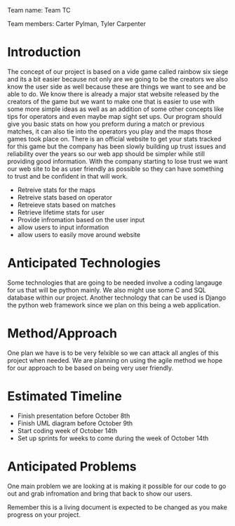 Team name: Team TC

Team members: Carter Pylman, Tyler Carpenter

# Introduction

The concept of our project is based on a vide game called rainbow six siege and its a bit easier because not only are we going to be the creators we also know the user side as well because these are things we want to see and be able to do. We know there is already a major stat website released by the creators of the game but we want to make one that is easier to use with some more simple ideas as well as an addition of some other concepts like tips for operators and even maybe map sight set ups. Our program should give you basic stats on how you preform during a match or previous matches, it can also tie into the operators you play and the maps those games took place on. There is an official website to get your stats tracked for this game but the company has been slowly building up trust issues and reliability over the years so our web app should be simpler while still providing good information. With the company starting to lose trust we want our web site to be as user friendly as possible so they can have something to trust and be confident in that will work.

- Retreive stats for the maps
- Retreive stats based on operator
- Retreieve stats based on matches
- Retrieve lifetime stats for user
- Provide infromation based on the user input
- allow users to input information
- allow users to easily move around website

# Anticipated Technologies

Some technologies that are going to be needed involve a coding langauge for us that will be python mainly. We also might use some C and SQL database within our project. Another technology that can be used is Django the python web framework since we plan on this being a web application.

# Method/Approach

One plan we have is to be very felxible so we can attack all angles of this project when needed. We are planning on using the agile method we hope for our approach to be based on being very user friendly. 

# Estimated Timeline

- Finish presentation before October 8th
- Finish UML diagram before October 9th
- Start coding week of October 14th
- Set up sprints for weeks to come during the week of October 14th

# Anticipated Problems

One main problem we are looking at is making it possible for our code to go out and grab infromation and bring that back to show our users.

Remember this is a living document is expected to be changed as you make progress on your project.
